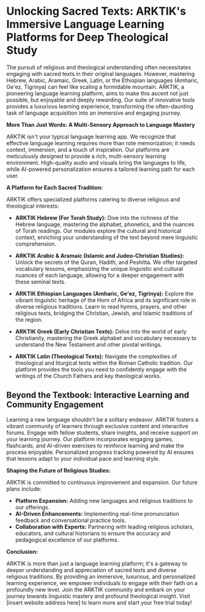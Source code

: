 # Unlocking Sacred Texts: ARKTIK's Immersive Language Learning Platforms for Deep Theological Study

The pursuit of religious and theological understanding often necessitates engaging with sacred texts in their original languages.  However, mastering Hebrew, Arabic, Aramaic, Greek, Latin, or the Ethiopian languages (Amharic, Ge'ez, Tigrinya) can feel like scaling a formidable mountain.  ARKTIK, a pioneering language learning platform, aims to make this ascent not just possible, but enjoyable and deeply rewarding.  Our suite of innovative tools provides a luxurious learning experience, transforming the often-daunting task of language acquisition into an immersive and engaging journey.


**More Than Just Words: A Multi-Sensory Approach to Language Mastery**

ARKTIK isn't your typical language learning app. We recognize that effective language learning requires more than rote memorization; it needs context, immersion, and a touch of inspiration.  Our platforms are meticulously designed to provide a rich, multi-sensory learning environment. High-quality audio and visuals bring the languages to life, while AI-powered personalization ensures a tailored learning path for each user.

**A Platform for Each Sacred Tradition:**

ARKTIK offers specialized platforms catering to diverse religious and theological interests:

* **ARKTIK Hebrew (For Torah Study):**  Dive into the richness of the Hebrew language, mastering the alphabet, phonetics, and the nuances of Torah readings.  Our modules explore the cultural and historical context, enriching your understanding of the text beyond mere linguistic comprehension.

* **ARKTIK Arabic & Aramaic (Islamic and Judeo-Christian Studies):** Unlock the secrets of the Quran, Hadith, and Peshitta.  We offer targeted vocabulary lessons, emphasizing the unique linguistic and cultural nuances of each language, allowing for a deeper engagement with these seminal texts.

* **ARKTIK Ethiopian Languages (Amharic, Ge'ez, Tigrinya):** Explore the vibrant linguistic heritage of the Horn of Africa and its significant role in diverse religious traditions. Learn to read hymns, prayers, and other religious texts, bridging the Christian, Jewish, and Islamic traditions of the region.

* **ARKTIK Greek (Early Christian Texts):** Delve into the world of early Christianity, mastering the Greek alphabet and vocabulary necessary to understand the New Testament and other pivotal writings.

* **ARKTIK Latin (Theological Texts):**  Navigate the complexities of theological and liturgical texts within the Roman Catholic tradition. Our platform provides the tools you need to confidently engage with the writings of the Church Fathers and key theological works.


## **Beyond the Textbook: Interactive Learning and Community Engagement**

Learning a new language shouldn't be a solitary endeavor.  ARKTIK fosters a vibrant community of learners through exclusive content and interactive forums.  Engage with fellow students, share insights, and receive support on your learning journey.  Our platform incorporates engaging games, flashcards, and AI-driven exercises to reinforce learning and make the process enjoyable.  Personalized progress tracking powered by AI ensures that lessons adapt to your individual pace and learning style.


**Shaping the Future of Religious Studies:**

ARKTIK is committed to continuous improvement and expansion.  Our future plans include:

* **Platform Expansion:**  Adding new languages and religious traditions to our offerings.
* **AI-Driven Enhancements:**  Implementing real-time pronunciation feedback and conversational practice tools.
* **Collaboration with Experts:**  Partnering with leading religious scholars, educators, and cultural historians to ensure the accuracy and pedagogical excellence of our platforms.


**Conclusion:**

ARKTIK is more than just a language learning platform; it's a gateway to deeper understanding and appreciation of sacred texts and diverse religious traditions.  By providing an immersive, luxurious, and personalized learning experience, we empower individuals to engage with their faith on a profoundly new level. Join the ARKTIK community and embark on your journey towards linguistic mastery and profound theological insight.  Visit [insert website address here] to learn more and start your free trial today!
